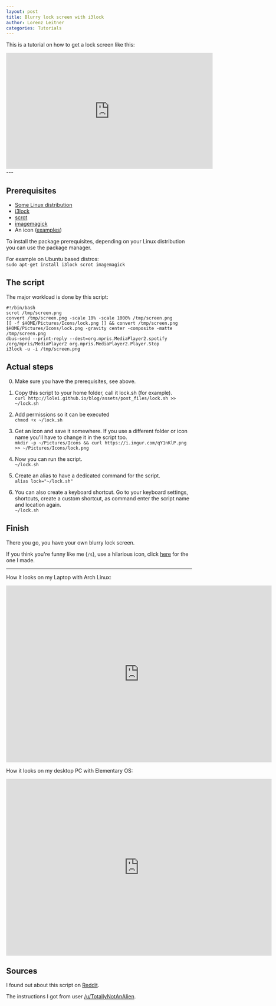 ```yaml
---
layout: post
title: Blurry lock screen with i3lock
author: Lorenz Leitner
categories: Tutorials
---
```


This is a tutorial on how to get a lock screen like this:

<div><center><iframe width="560" height="315" src="http://webm.land/media/C3FA.webm" frameborder="0" allowfullscreen></iframe></center></div>
---

## Prerequisites
- [Some Linux distribution](http://distrowatch.com/)
- [i3lock](http://i3wm.org/i3lock/)
- [scrot](https://en.wikipedia.org/wiki/Scrot)
- [imagemagick](https://en.wikipedia.org/wiki/ImageMagick)
- An icon ([examples](http://www.flaticon.com/search/lock))

To install the package prerequisites, depending on your Linux distribution
you can use the package manager.

For example on Ubuntu based distros:  
`sudo apt-get install i3lock scrot imagemagick`

## The script
The major workload is done by this script:
<pre><code>#!/bin/bash
scrot /tmp/screen.png
convert /tmp/screen.png -scale 10% -scale 1000% /tmp/screen.png
[[ -f $HOME/Pictures/Icons/lock.png ]] && convert /tmp/screen.png $HOME/Pictures/Icons/lock.png -gravity center -composite -matte /tmp/screen.png
dbus-send --print-reply --dest=org.mpris.MediaPlayer2.spotify /org/mpris/MediaPlayer2 org.mpris.MediaPlayer2.Player.Stop
i3lock -u -i /tmp/screen.png</code></pre>

## Actual steps
0. Make sure you have the prerequisites, see above.

1. Copy this script to your home folder, call it lock.sh (for example).  
`curl http://lolei.github.io/blog/assets/post_files/lock.sh >> ~/lock.sh`

2. Add permissions so it can be executed  
`chmod +x ~/lock.sh`

3. Get an icon and save it somewhere. If you use a different folder or icon name you'll have to change it in the script too.  
`mkdir -p ~/Pictures/Icons && curl https://i.imgur.com/qY1nKlP.png >> ~/Pictures/Icons/lock.png`

4. Now you can run the script.  
`~/lock.sh`

5. Create an alias to have a dedicated command for the script.  
`alias lock="~/lock.sh"`

6. You can also create a keyboard shortcut. Go to your keyboard settings, shortcuts, create a custom shortcut, as command enter the script name and location again.  
`~/lock.sh`

## Finish
There you go, you have your own blurry lock screen.

If you think you're funny like me (`/s`), use a hilarious icon, click [here](http://lolei.github.io/blog/assets/post_files/illuminati.png) for the one I made.

---
How it looks on my Laptop with Arch Linux:
<div><center><iframe width="720" height="480" src="http://webm.land/media/C3FA.webm" frameborder="0" allowfullscreen></iframe></center></div>

How it looks on my desktop PC with Elementary OS:
<div><center><iframe width="720" height="480" src="http://webm.land/media/hXSh.webm" frameborder="0" allowfullscreen></iframe></center></div>

## Sources
I found out about this script on [Reddit](https://www.reddit.com/r/unixporn/comments/3358vu/i3lock_unixpornworthy_lock_screen).

The instructions I got from user [/u/TotallyNotAnAlien](https://www.reddit.com/r/unixporn/comments/3358vu/i3lock_unixpornworthy_lock_screen/cqib37h).
